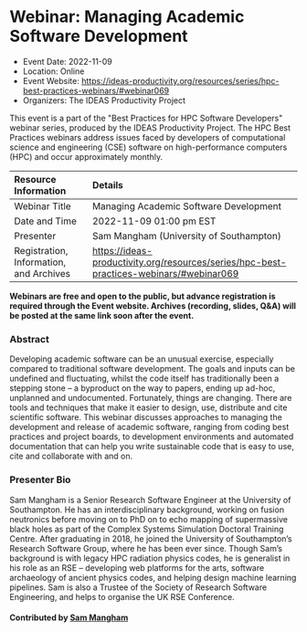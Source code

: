 # Webinar: Managing Academic Software Development

- Event Date: 2022-11-09
- Location: Online
- Event Website: https://ideas-productivity.org/resources/series/hpc-best-practices-webinars/#webinar069
- Organizers: The IDEAS Productivity Project
			   
This event is a part of the "Best Practices for HPC Software
Developers" webinar series, produced by the IDEAS Productivity
Project. The HPC Best Practices webinars address issues faced by
developers of computational science and engineering (CSE) software on
high-performance computers (HPC) and occur approximately monthly.

Resource Information | Details
:--- | :---			   
Webinar Title | Managing Academic Software Development
Date and Time | 2022-11-09 01:00 pm EST
Presenter | Sam Mangham (University of Southampton)
Registration, Information, and Archives | 	<https://ideas-productivity.org/resources/series/hpc-best-practices-webinars/#webinar069>	   

**Webinars are free and open to the public, but advance registration is required through the Event website. Archives (recording, slides, Q&A) will be posted at the same link soon after the event.**

### Abstract
<p>Developing academic software can be an unusual exercise, especially compared to traditional software development. The goals and inputs can be undefined and fluctuating, whilst the code itself has traditionally been a stepping stone – a byproduct on the way to papers, ending up ad-hoc, unplanned and undocumented. Fortunately, things are changing. There are tools and techniques that make it easier to design, use, distribute and cite scientific software. This webinar discusses approaches to managing the development and release of academic software, ranging from coding best practices and project boards, to development environments and automated documentation that can help you write sustainable code that is easy to use, cite and collaborate with and on.</p>



### Presenter Bio
<p>Sam Mangham is a Senior Research Software Engineer at the University of Southampton. He has an interdisciplinary background, working on fusion neutronics before moving on to PhD on to echo mapping of supermassive black holes as part of the Complex Systems Simulation Doctoral Training Centre. After graduating in 2018, he joined the University of Southampton’s Research Software Group, where he has been ever since. Though Sam’s background is with legacy HPC radiation physics codes, he is generalist in his role as an RSE – developing web platforms for the arts, software archaeology of ancient physics codes, and helping design machine learning pipelines. Sam is also a Trustee of the Society of Research Software Engineering, and helps to organise the UK RSE Conference.</p>

    

#### Contributed by [Sam Mangham](https://github.com/smangham "Sam Mangham GitHub profile")

<!---
Publish: yes
Categories: skills
Topics: "release and deployment", "documentation", "strategies for more effective teams", "software sustainability", “online learning"
Level: 2
Prerequisites: default
Aggregate: none
--->
